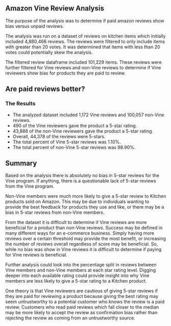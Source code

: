 ## Amazon Vine Review Analysis
The purpose of the analysis was to determine if paid amazon reviews show bias versus unpaid reviews. 

The analysis was run on a dataset of reviews on kitchen items which initially included 4,880,466 reviews. The reviews were filtered to only include items with greater than 20 votes. It was determined that items with less than 20 votes could potentially skew the analysis. 

The filtered review dataframe included 101,229 items. These reviews were further filtered for Vine reviews and non-Vine reviews to determine if Vine reviewers show bias for products they are paid to review. 


## Are paid reviews better?
### The Results
* The analyzed dataset included 1,172 Vine reviews and 100,057 non-Vine reviews. 
* 490 of the Vine reviewers gave the product a 5-star rating. 
* 43,888 of the non-Vine reviewers gave the product a 5-star rating. 
* Overall, 44,378 of the reviews were 5-stars. 
* The total percent of Vine 5-star reviews was 1.10%.
* The total percent of non-Vine 5-star reviews was 98.90%.

## Summary
Based on the analysis there is absolutely no bias in 5-star reviews for the Vine program. If anything, there is a questionable lack of 5-star reviews from the Vine program.

Non-Vine members were much more likely to give a 5-star review to Kitchen products sold on Amazon. This may be due to individuals wanting to provide the best feedback for products they use and like, or there may be a bias in 5-star reviews from non-Vine members.

From the dataset it is difficult to determine if Vine reviews are more beneficial for a product than non-Vine reviews. Success may be defined in many different ways for an e-commerce business. Simply having more reviews over a certain threshold may provide the most benefit, or increasing the number of reviews overall regardless of score may be beneficial. So, while no bias was show in Vine reviews it is difficult to determine if paying for Vine reviews is beneficial. 

Further analysis could look into the percentage split in reviews between Vine members and non-Vine members at each star rating level. Digging deeper into each available rating could provide insight into why Vine members are less likely to give a 5-star rating to a Kitchen product. 

One theory is that Vine reviewers are cautious of giving 5-star reviews if they are paid for reviewing a product because giving the best rating may seem untrustworthy to a potential customer who knows the review is a paid review. Customers who read paid reviews which fall closer to the median may be more likely to accept the review as confirmation bias rather than rejecting the review as coming from an untrustworthy source. 